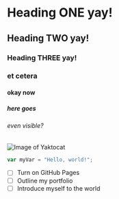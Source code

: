 # Heading ONE yay!
## Heading TWO yay!
### Heading THREE yay!
### et cetera
#### okay now
##### here goes
###### even visible?
![Image of Yaktocat](https://octodex.github.com/images/yaktocat.png)
``` javascript
var myVar = "Hello, world!";
```
- [ ] Turn on GitHub Pages
- [ ] Outline my portfolio
- [ ] Introduce myself to the world
